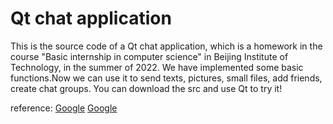 # Qt chat application
This is the source code of a Qt chat application, which is a homework in the course "Basic internship in computer science" in Beijing Institute of Technology, in the summer of 2022.
We have implemented some basic functions.Now we can use it to send texts, pictures, small files, add friends, create chat groups.
You can download the src and use Qt to try it!


reference:
[Google](http://www.google.com/)
[Google](http://www.google.com/)
